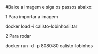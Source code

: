 #Baixe a imagem e siga os passos abaixo:

1 Para importar a imagem

docker load -i calisto-lobinhosii.tar


 2 Para rodar
 
docker run -d -p 8080:80 calisto-lobinhos
